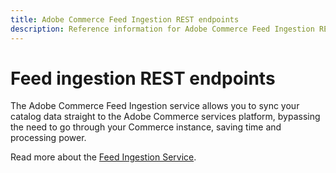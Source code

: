 ```yaml
---
title: Adobe Commerce Feed Ingestion REST endpoints
description: Reference information for Adobe Commerce Feed Ingestion REST endpoints.
---
```


# Feed ingestion REST endpoints

The Adobe Commerce Feed Ingestion service allows you to sync your catalog data straight to the Adobe Commerce services platform, bypassing the need to go through your Commerce instance, saving time and processing power.

Read more about the [Feed Ingestion Service](https://experienceleague.adobe.com/docs/commerce-merchant-services/catalog-service/feed-ingestion.html).